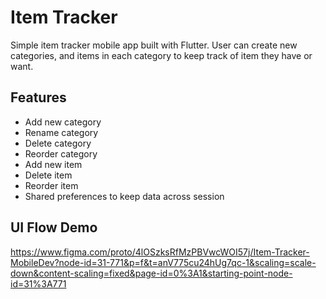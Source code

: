 # Item Tracker

Simple item tracker mobile app built with Flutter. User can create new categories, and items in each category to keep track of item they have or want.

## Features

- Add new category
- Rename category
- Delete category
- Reorder category
- Add new item
- Delete item
- Reorder item
- Shared preferences to keep data across session

## UI Flow Demo

https://www.figma.com/proto/4lOSzksRfMzPBVwcWOI57j/Item-Tracker-MobileDev?node-id=31-771&p=f&t=anV775cu24hUg7qc-1&scaling=scale-down&content-scaling=fixed&page-id=0%3A1&starting-point-node-id=31%3A771
